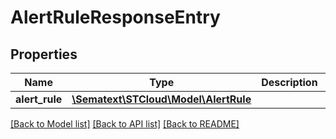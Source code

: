 # AlertRuleResponseEntry

## Properties
| Name           | Type                                                  | Description | Notes      |
| -------------- | ----------------------------------------------------- | ----------- | ---------- |
| **alert_rule** | [**\Sematext\STCloud\Model\AlertRule**](AlertRule.md) |             | [optional] |

[[Back to Model list]](../../README.md#documentation-for-models) [[Back to API list]](../../README.md#documentation-for-api-endpoints) [[Back to README]](../../README.md)
